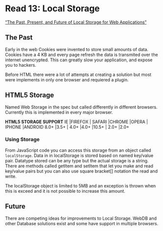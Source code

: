 # Read 13: Local Storage

[“The Past, Present, and Future of Local Storage for Web Applications”](http://diveinto.html5doctor.com/storage.html)

## The Past
Early in the web Cookies were invented to store small amounts of data.  Cookies have a 4 KB and every page refresh the data is transmited over the internet unencrypted.  This can greatly slow your application, and expose you to hackers.

Before HTML there were a lot of attempts at creating a solution but most were implements in only one browser and requiered a plugin.

## HTML5 Storage
Named Web Storage in the spec but called differently in different browsers.  Currently this is implemented in every major browser.

**HTML5 STORAGE SUPPORT**
IE   |FIREFOX | SAFARI |CHROME |OPERA | IPHONE |ANDROID
8.0+ |3.5+    | 4.0+   |4.0+   |10.5+ | 2.0+   |2.0+

### Using Storage
From JavaScript code you can access this storage from an object called `localStorage`. Data in in localStorage is stored based on named key/value pair.  Datatype stored can be any type but the actual storage is a string.  There are methods called getItem and setItem that let you make and read key/value pairs but you can also use square bracket[] notation the read and write.

The localStorage object is limited to 5MB and an exception is thrown when this is exceed and it is not possible to increase this amount.

## Future
There are competing ideas for improvements to Local Storage.  WebDB and other Database solutions exist and some have support in multiple browsers.